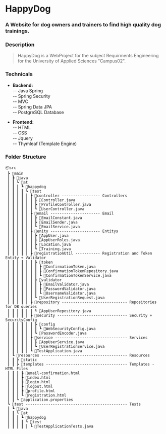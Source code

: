# HappyDog

### A Website for dog owners and trainers to find high quality dog trainings.

### Description
> HappyDog is a WebProject for the subject Requirments Engineering for the University of Applied Sciences "Campus02". 

### Technicals
- **Backend:**<br>
-- Java Spring<br>
-- Spring Security<br>
-- MVC<br>
-- Spring Data JPA<br>
-- PostgreSQL Database<br>

- **Frontend:**<br>
-- HTML<br>
-- CSS<br>
-- Jquery<br>
-- Thymleaf (Template Engine)<br>


### Folder Structure
```
📦src
 ┣ 📂main
 ┃ ┣ 📂java
 ┃ ┃ ┗ 📂at
 ┃ ┃ ┃ ┗ 📂happydog
 ┃ ┃ ┃ ┃ ┗ 📂test
 ┃ ┃ ┃ ┃ ┃ ┣ 📂controller ----------------- Controllers
 ┃ ┃ ┃ ┃ ┃ ┃ ┣ 📜Controller.java            
 ┃ ┃ ┃ ┃ ┃ ┃ ┣ 📜ProfileController.java
 ┃ ┃ ┃ ┃ ┃ ┃ ┗ 📜UserController.java
 ┃ ┃ ┃ ┃ ┃ ┣ 📂email ---------------------- Email
 ┃ ┃ ┃ ┃ ┃ ┃ ┣ 📜EmailConstant.java
 ┃ ┃ ┃ ┃ ┃ ┃ ┣ 📜EmailSender.java
 ┃ ┃ ┃ ┃ ┃ ┃ ┗ 📜EmailService.java
 ┃ ┃ ┃ ┃ ┃ ┣ 📂enity ---------------------- Entitys
 ┃ ┃ ┃ ┃ ┃ ┃ ┣ 📜AppUser.java
 ┃ ┃ ┃ ┃ ┃ ┃ ┣ 📜AppUserRoles.java
 ┃ ┃ ┃ ┃ ┃ ┃ ┣ 📜Location.java
 ┃ ┃ ┃ ┃ ┃ ┃ ┗ 📜Training.java
 ┃ ┃ ┃ ┃ ┃ ┣ 📂registrationUtil ----------- Registration and Token Entity + Validator
 ┃ ┃ ┃ ┃ ┃ ┃ ┣ 📂token                
 ┃ ┃ ┃ ┃ ┃ ┃ ┃ ┣ 📜ConfirmationToken.java
 ┃ ┃ ┃ ┃ ┃ ┃ ┃ ┣ 📜ConfirmationTokenRepository.java
 ┃ ┃ ┃ ┃ ┃ ┃ ┃ ┗ 📜ConfirmationTokenService.java
 ┃ ┃ ┃ ┃ ┃ ┃ ┣ 📂validator
 ┃ ┃ ┃ ┃ ┃ ┃ ┃ ┣ 📜EmailValidator.java
 ┃ ┃ ┃ ┃ ┃ ┃ ┃ ┣ 📜PasswordValidator.java
 ┃ ┃ ┃ ┃ ┃ ┃ ┃ ┗ 📜UsernameValidator.java
 ┃ ┃ ┃ ┃ ┃ ┃ ┗ 📜UserRegistrationRequest.java
 ┃ ┃ ┃ ┃ ┃ ┣ 📂repository ----------------------------- Repositories for DB queries
 ┃ ┃ ┃ ┃ ┃ ┃ ┗ 📜AppUserRepository.java
 ┃ ┃ ┃ ┃ ┃ ┣ 📂security ------------------------------- Security + SecurityConfig
 ┃ ┃ ┃ ┃ ┃ ┃ ┣ 📂config
 ┃ ┃ ┃ ┃ ┃ ┃ ┃ ┗ 📜WebSecurityConfig.java
 ┃ ┃ ┃ ┃ ┃ ┃ ┗ 📜PasswordEncoder.java
 ┃ ┃ ┃ ┃ ┃ ┣ 📂service -------------------------------- Services
 ┃ ┃ ┃ ┃ ┃ ┃ ┣ 📜AppUserService.java
 ┃ ┃ ┃ ┃ ┃ ┃ ┗ 📜UserRegistrationService.java
 ┃ ┃ ┃ ┃ ┃ ┗ 📜TestApplication.java
 ┃ ┗ 📂resources -------------------------------------- Resources
 ┃ ┃ ┣ 📂static
 ┃ ┃ ┣ 📂templates ------------------------------------ Templates - HTML Files
 ┃ ┃ ┃ ┣ 📜email-confirmation.html
 ┃ ┃ ┃ ┣ 📜index.html
 ┃ ┃ ┃ ┣ 📜login.html
 ┃ ┃ ┃ ┣ 📜logout.html
 ┃ ┃ ┃ ┣ 📜profile.html
 ┃ ┃ ┃ ┗ 📜registration.html
 ┃ ┃ ┗ 📜application.properties
 ┗ 📂test --------------------------------------------- Tests
 ┃ ┗ 📂java
 ┃ ┃ ┗ 📂at
 ┃ ┃ ┃ ┗ 📂happydog
 ┃ ┃ ┃ ┃ ┗ 📂test
 ┃ ┃ ┃ ┃ ┃ ┗ 📜TestApplicationTests.java
 
